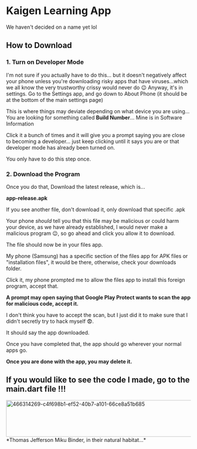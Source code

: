 # Kaigen Learning App

We haven't decided on a name yet lol

## How to Download

### 1. Turn on Developer Mode
I'm not sure if you actually have to do this... but it doesn't negatively affect your phone unless you're downloading risky apps that have viruses...which we all know the very trustworthy crissy would never do 😉
Anyway, it's in settings. Go to the Settings app, and go down to About Phone (it should be at the bottom of the main settings page)

This is where things may deviate depending on what device you are using...
You are looking for something called **Build Number**... Mine is in Software Information

Click it a bunch of times and it will give you a prompt saying you are close to becoming a developer... just keep clicking until it says you are or that developer mode has already been turned on.

You only have to do this step once.

### 2. Download the Program
Once you do that, Download the latest release, which is...

**app-release.apk**

If you see another file, don't download it, only download that specific .apk

Your phone *should* tell you that this file may be malicious or could harm your device, as we have already established, I would never make a malicious program 😉, so go ahead and click you allow it to download.

The file should now be in your files app.

My phone (Samsung) has a specific section of the files app for APK files or "installation files", it would be there, otherwise, check your downloads folder.

Click it, my phone prompted me to allow the files app to install this foreign program, accept that.

**A prompt may open saying that Google Play Protect wants to scan the app for malicious code, accept it.**

I don't think you have to accept the scan, but I just did it to make sure that I didn't secretly try to hack myself 😨.

It should say the app downloaded.

Once you have completed that, the app should go wherever your normal apps go.

**Once you are done with the app, you may delete it.**

## If you would like to see the code I made, go to the **main.dart** file !!!


 
<img width="1000" height="100" alt="466314269-c4f698b1-ef52-40b7-a101-66ce8a51b685" src="https://github.com/user-attachments/assets/1da23c79-4167-4eb0-b6ac-7ee9861657d9" />
*Thomas Jefferson Miku Binder, in their natural habitat...*
